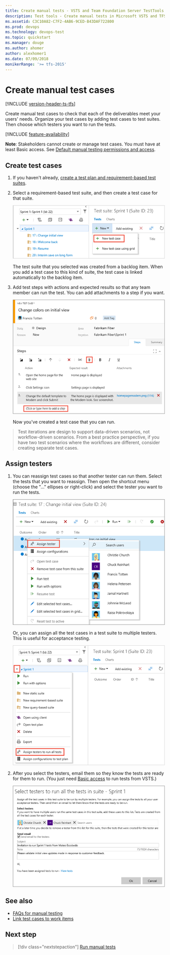 ```yaml
---
title: Create manual tests - VSTS and Team Foundation Server TestTools
description: Test tools - Create manual tests in Microsoft VSTS and TFS to make sure each of the deliverables meets your users needs
ms.assetid: C3C10A82-C7F2-4AB6-9CED-B43DAF722800
ms.prod: devops
ms.technology: devops-test
ms.topic: quickstart
ms.manager: douge
ms.author: ahomer
author: alexhomer1
ms.date: 07/09/2018
monikerRange: '>= tfs-2015'
---
```


# Create manual test cases

[!INCLUDE [version-header-ts-tfs](_shared/version-header-ts-tfs.md)] 

<a name="test-cases"></a>
Create manual test cases to check that each of the deliverables 
meet your users' needs. Organize your test cases by adding test 
cases to test suites. Then choose which testers you want to run 
the tests.

[!INCLUDE [feature-availability](_shared/feature-availability.md)] 

**Note**: Stakeholders cannot create or manage test cases. You must have at least Basic access.
See [Default manual testing permissions and access](manual-test-permissions.md).

<a name="createcase"></a>
## Create test cases

1. If you haven't already, 
   [create a test plan and requirement-based test suites](create-a-test-plan.md).

1. Select a requirement-based test suite, and then create a 
   test case for that suite.

   ![Select the test suite for a backlog item, then choose New | New Test Case](_img/create-test-cases/CreateTest_1.png)

   The test suite that you selected was created from a backlog item. 
   When you add a test case to this kind of suite, the test case is 
   linked automatically to the backlog item.

1. Add test steps with actions and expected results so that 
   any team member can run the test. You can add attachments to 
   a step if you want.

   ![Create steps for a new manual test case](_img/create-test-cases/CreateTest_3.png)

   Now you've created a test case that you can run.

>Test iterations are design to support data-driven scenarios, not workflow-driven scenarios.
From a best practice perspective, if you have two test scenarios where the workflows are
different, consider creating separate test cases. 

<a name="assigncase"></a>
## Assign testers

1. You can reassign test cases so that another tester can 
   run them. Select the tests that you want to reassign. Then 
   open the shortcut menu (choose the "..." ellipses or right-click) 
   and select the tester you want to run the tests.

   ![Reassign tests to a different tester](_img/create-test-cases/AssignTester.png)

   Or, you can assign all the test cases in a test suite to multiple testers. 
   This is useful for acceptance testing.
   
   ![On the test suite shortcut menu, choose Assign testers to run all tests](_img/create-test-cases/AssignMultipleTesters.png)

1. After you select the testers, email them so they
   know the tests are ready for them to run. (You just need 
   [Basic access](https://visualstudio.microsoft.com/products/visual-studio-online-Basic-vs)
   to run tests from VSTS.)

   ![Assign testers to run all tests and send emails to them](_img/create-test-cases/AssignMultipleTestersEmail.png)

## See also

* [FAQs for manual testing](reference-qa.md#testcases)
* [Link test cases to work items](../work/track/link-work-items-support-traceability.md)

##  Next step

> [!div class="nextstepaction"]
> [Run manual tests](run-manual-tests.md)
